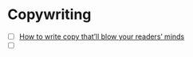 # Copywriting

- [ ] [How to write copy that’ll blow your readers’ minds](https://growthlab.com/how-to-write-copy/)
- [ ] []()
